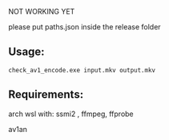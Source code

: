 NOT WORKING YET

please put paths.json inside the release folder

## Usage:
`check_av1_encode.exe input.mkv output.mkv`

## Requirements:
arch wsl with: ssmi2 , ffmpeg, ffprobe

av1an
